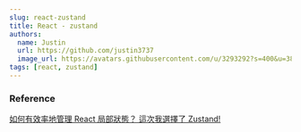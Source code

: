 ```yaml
---
slug: react-zustand
title: React - zustand
authors:
  name: Justin
  url: https://github.com/justin3737
  image_url: https://avatars.githubusercontent.com/u/3293292?s=400&u=38043a6390fdf82e3a2058d5a76e44345f8f6327&v=4
tags: [react, zustand]
---
```


### Reference

[如何有效率地管理 React 局部狀態？ 這次我選擇了 Zustand!](https://notes.boshkuo.com/docs/React/zustand)
